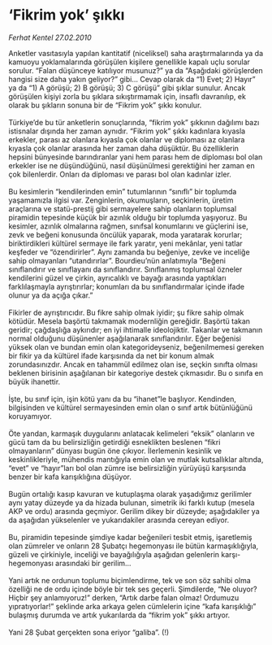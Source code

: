 # ‘Fikrim yok’ şıkkı

*Ferhat Kentel 27.02.2010*

<div class="taraf_structure_2col_1zq">
<div class="margen_n">



 <p>Anketler vasıtasıyla yapılan kantitatif (niceliksel) saha araştırmalarında ya da kamuoyu yoklamalarında görüşülen kişilere genellikle kapalı uçlu sorular sorulur. “Falan düşünceye katılıyor musunuz?” ya da “Aşağıdaki görüşlerden hangisi size daha yakın geliyor?” gibi... Cevap olarak da “1) Evet; 2) Hayır” ya da “1) A görüşü; 2) B görüşü; 3) C görüşü” gibi şıklar sunulur. Ancak görüşülen kişiyi zorla bu şıklara sıkıştırmamak için, insaflı davranılıp, ek olarak bu şıkların sonuna bir de “Fikrim yok” şıkkı konulur. <br/><br/>Türkiye’de bu tür anketlerin sonuçlarında, “fikrim yok” şıkkının dağılımı bazı istisnalar dışında her zaman aynıdır. “Fikrim yok” şıkkı kadınlara kıyasla erkekler, parası az olanlara kıyasla çok olanlar ve diploması az olanlara kıyasla çok olanlar arasında her zaman daha düşüktür. Bu özelliklerin hepsini bünyesinde barındıranlar yani hem parası hem de diploması bol olan erkekler ise ne düşündüğünü, nasıl düşünülmesi gerektiğini her zaman en çok bilenlerdir. Onları da diploması ve parası bol olan kadınlar izler. <br/><br/>Bu kesimlerin “kendilerinden emin” tutumlarının “sınıflı” bir toplumda yaşamamızla ilgisi var. Zenginlerin, okumuşların, seçkinlerin, üretim araçlarına ve statü-prestij gibi sermayelere sahip olanların toplumsal piramidin tepesinde küçük bir azınlık olduğu bir toplumda yaşıyoruz. Bu kesimler, azınlık olmalarına rağmen, sınıfsal konumlarını ve güçlerini ise, zevk ve beğeni konusunda öncülük yaparak, moda yaratarak korurlar; biriktirdikleri kültürel sermaye ile fark yaratır, yeni mekânlar, yeni tatlar keşfeder ve “özendirirler”. Aynı zamanda bu beğeniye, zevke ve inceliğe sahip olmayanları “utandırırlar”. Bourdieu’nün anlatımıyla “Beğeni sınıflandırır ve sınıflayanı da sınıflandırır. Sınıflanmış toplumsal özneler kendilerini güzel ve çirkin, ayrıcalıklı ve bayağı arasında yaptıkları farklılaşmayla ayrıştırırlar; konumları da bu sınıflandırmalar içinde ifade olunur ya da açığa çıkar.” <br/><br/>Fikirler de ayrıştırıcıdır. Bu fikre sahip olmak iyidir; şu fikre sahip olmak kötüdür. Mesela başörtü takmamak modernliğin gereğidir. Başörtü takan geridir; çağdaşlığa aykırıdır; en iyi ihtimalle ideolojiktir. Takanlar ve takmanın normal olduğunu düşünenler aşağılanarak sınıflandırılır. Eğer beğenisi yüksek olan ve bundan emin olan kategorideyseniz, beğenilmemesi gereken bir fikir ya da kültürel ifade karşısında da net bir konum almak zorundasınızdır. Ancak en tahammül edilmez olan ise, seçkin sınıfta olması beklenen birisinin aşağılanan bir kategoriye destek çıkmasıdır. Bu o sınıfa en büyük ihanettir. <br/><br/>İşte, bu sınıf için, işin kötü yanı da bu “ihanet”le başlıyor. Kendinden, bilgisinden ve kültürel sermayesinden emin olan o sınıf artık bütünlüğünü koruyamıyor. <br/><br/>Öte yandan, karmaşık duygularını anlatacak kelimeleri “eksik” olanların ve gücü tam da bu belirsizliğin getirdiği esneklikten beslenen “fikri olmayanların” dünyası bugün öne çıkıyor. İlerlemenin kesinlik ve keskinlikleriyle, mühendis mantığıyla emin olan ve mutlak kutsallıklar altında, “evet” ve “hayır”ları bol olan zümre ise belirsizliğin yürüyüşü karşısında benzer bir kafa karışıklığına düşüyor. <br/><br/>Bugün ortalığı kasıp kavuran ve kutuplaşma olarak yaşadığımız gerilimler aynı yatay düzeyde ya da hizada bulunan, simetrik iki farklı kutup (mesela AKP ve ordu) arasında geçmiyor. Gerilim dikey bir düzeyde; aşağıdakiler ya da aşağıdan yükselenler ve yukarıdakiler arasında cereyan ediyor. <br/><br/>Bu, piramidin tepesinde şimdiye kadar beğenileri tesbit etmiş, işaretlemiş olan zümreler ve onların 28 Şubatçı hegemonyası ile bütün karmaşıklığıyla, güzeli ve çirkiniyle, inceliği ve bayağılığıyla aşağıdan gelenlerin karşı-hegemonyası arasındaki bir gerilim... <br/><br/>Yani artık ne ordunun toplumu biçimlendirme, tek ve son söz sahibi olma özelliği ne de ordu içinde böyle bir tek ses geçerli. Şimdilerde, “Ne oluyor? Hiçbir şey anlamıyoruz!” derken, “Artık darbe falan olmaz! Ordumuzu yıpratıyorlar!” şeklinde arka arkaya gelen cümlelerin içine “kafa karışıklığı” bulaşmış durumda ve artık yukarılarda da “fikrim yok” şıkkı artıyor. <br/><br/>Yani 28 Şubat gerçekten sona eriyor “galiba”. (!)</p>
<br/>
<br/>
<br/>



<br/>


<div id="taraf_not">
</div>

</div>


</div>
